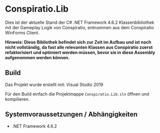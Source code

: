 # Conspiratio.Lib

Dies ist der aktuelle Stand der C# .NET Framework 4.6.2 Klassenbibliothek mit der Gameplay Logik von Conspiratio, entnommen aus dem Conspiratio WinForms Client.

**Hinweis: Diese Bibliothek befindet sich zur Zeit im Aufbau und ist noch nicht vollständig, da fast alle relevanten Klassen aus Conspiratio zuerst refaktorisiert und optimiert werden müssen, bevor sie in diese Assembly aufgenommen werden können.**

## Build

Das Projekt wurde erstellt mit: Visual Studio 2019

Für den Build einfach die Projektmappe `Conspiratio.Lib.sln` öffnen und kompilieren.

## Systemvoraussetzungen / Abhängigkeiten
- .NET Framework 4.6.2